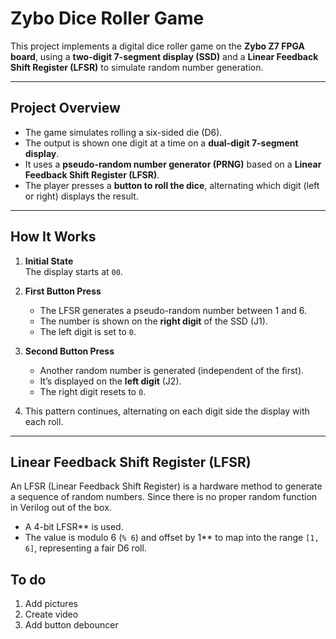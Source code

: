 # Zybo Dice Roller Game

This project implements a digital dice roller game on the **Zybo Z7 FPGA board**, using a **two-digit 7-segment display (SSD)** and a **Linear Feedback Shift Register (LFSR)** to simulate random number generation.

---

## Project Overview

- The game simulates rolling a six-sided die (D6).
- The output is shown one digit at a time on a **dual-digit 7-segment display**.
- It uses a **pseudo-random number generator (PRNG)** based on a **Linear Feedback Shift Register (LFSR)**.
- The player presses a **button to roll the dice**, alternating which digit (left or right) displays the result.

---

## How It Works

1. **Initial State**  
   The display starts at `00`.

2. **First Button Press**  
   - The LFSR generates a pseudo-random number between 1 and 6.  
   - The number is shown on the **right digit** of the SSD (J1).  
   - The left digit is set to `0`.

3. **Second Button Press**  
   - Another random number is generated (independent of the first).  
   - It’s displayed on the **left digit** (J2).  
   - The right digit resets to `0`.

4. This pattern continues, alternating on each digit side the display with each roll.

---

## Linear Feedback Shift Register (LFSR)

An LFSR (Linear Feedback Shift Register) is a hardware method to generate a sequence of random numbers.  Since there is no proper random function in Verilog out of the box.

- A 4-bit LFSR** is used.
- The value is modulo 6 (`% 6`) and offset by 1** to map into the range `[1, 6]`, representing a fair D6 roll.

## To do
1. Add pictures
2. Create video 
3. Add button debouncer
